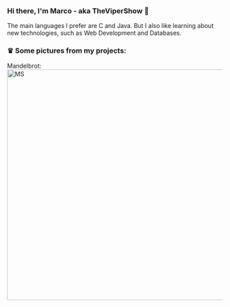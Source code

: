 ### Hi there, I'm Marco - aka TheViperShow 👋

The main languages I prefer are C and Java.
But I also like learning about new technologies, such as Web Development and Databases.

### ♛ Some pictures from my projects:

Mandelbrot:
<br />
<img align="left" alt="MS" width="960px" height="540px" src="https://i.imgur.com/64LMSRZ.png" />
